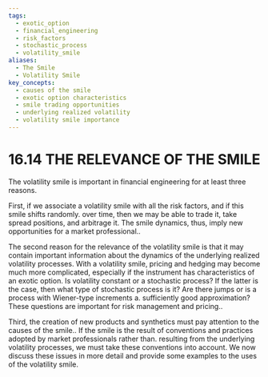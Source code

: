 ```yaml
---
tags:
  - exotic_option
  - financial_engineering
  - risk_factors
  - stochastic_process
  - volatility_smile
aliases:
  - The Smile
  - Volatility Smile
key_concepts:
  - causes of the smile
  - exotic option characteristics
  - smile trading opportunities
  - underlying realized volatility
  - volatility smile importance
---
```


# 16.14 THE RELEVANCE OF THE SMILE  

The volatility smile is important in financial engineering for at least three reasons.  

First, if we associate a volatility smile with all the risk factors, and if this smile shifts randomly. over time, then we may be able to trade it, take spread positions, and arbitrage it. The smile dynamics, thus, imply new opportunities for a market professional..  

The second reason for the relevance of the volatility smile is that it may contain important information about the dynamics of the underlying realized volatility processes. With a volatility smile, pricing and hedging may become much more complicated, especially if the instrument has characteristics of an exotic option. Is volatility constant or a stochastic process? If the latter is the case, then what type of stochastic process is it? Are there jumps or is a process with Wiener-type increments a. sufficiently good approximation? These questions are important for risk management and pricing..  

Third, the creation of new products and synthetics must pay attention to the causes of the smile.. If the smile is the result of conventions and practices adopted by market professionals rather than. resulting from the underlying volatility processes, we must take these conventions into account. We now discuss these issues in more detail and provide some examples to the uses of the volatility smile.  
